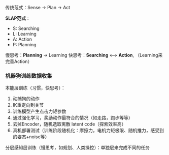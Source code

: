 传统范式：Sense -> Plan -> Act

**SLAP范式**：
* S: Searching
* L: Learning
* A: Action
* P: Planning

慢思考：**Planning** -> Learning
快思考：**Searching** <--> **Action**, （Learning来完善Action）

### 机器狗训练数据收集

本能层训练（习惯，快思考）：
1. 动捕狗的动作
2. IK重定向到关节
3. 训练模型产生点击力矩参数
4. 通过强化学习，奖励动作最符合的情况（如走路，跑步等等）
5. 去掉Encoder，随机选取离散 latent code（探索效率高）
6. 真机部署测试（训练阶段随机化：摩擦力，电机力矩极限、随机推力，感受到的姿态+noise等）

分层感知层训练（慢思考，如规划、人类操控）：单独层来完成不同的任务
